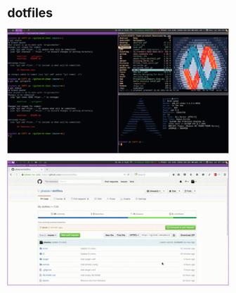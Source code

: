 # dotfiles

![Screenshot 2015-12-13](scrot.png?raw=true "Screenshot 2015-12-13")

![Screenshot GIF 2015-12-13](scrot.gif?raw=true "Screenshot GIF 2015-12-13")

